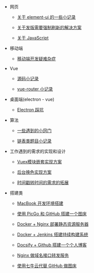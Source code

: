 - 网页

  - [关于 element-ui 的一些小记录](code/vue-element-ui.md)

  - [关于发版需要强制刷新的解决方案](code/fixing-compulsory-refresh.md)

  - [关于 JavaScript](javascript.md)

- 移动端

  - [移动端开发疑难杂症](code/mobile.md)

- Vue

  - [源码小记录](vue-source-code1.md)

  - [vue-router 小记录](vue.md)

- 桌面端(electron - vue)

  - [Electron 踩坑](code/electron.md)

- 算法

  - [一些遇到的小窍门](algorithm/algo-tips.md)

  - [链表类题目小记录](algorithm/algorithm-link-node.md)

- 工作遇到的需求的实现和设计

  - [Vuex模块嵌套实现方案](work/nested-vuex-modules.md)

  - [后台换色实现方案](work/change-theme.md)

  - [时间戳转时间的需求的拓展](tools/milliseconds-to-format-date.md)

- 搭建类

  - [MacBook 开发环境搭建](build/macbook-env.md)

  - [使用 PicGo 和 GitHub 搭建一个图床](build/picgo-github-image-hosting.md)

  - [Docker + Nginx 部署静态资源服务器](build/docker-nginx-static-server.md)

  - [Docker + Jenkins 搭建持续构建系统](build/docker-jenkins-cicd.md)

  - [Docsify + Github 搭建一个个人博客](build/docsify-github-blog.md)

  - [Nginx 做域名接口转发服务](build/nginx-request-redirect-to-server.md)

  - [使用七牛云代替 GitHub 做图床](build/qiniu-image-hosting.md)
